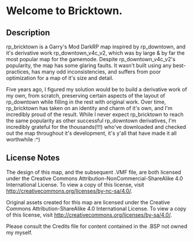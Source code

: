 # Welcome to Bricktown.

## Description
rp_bricktown is a Garry's Mod DarkRP map inspired by rp_downtown, and it's derivative work rp_downtown_v4c_v2, which was by large & by far the most popular map for the gamemode. 
Despite rp_downtown_v4c_v2's popularity, the map has some glaring faults. It wasn't built using any best-practices, has many odd inconsistencies, and suffers from poor optimization for a map of it's size and detail.

Five years ago, I figured my solution would be to build a derivative work of my own, from scratch, preserving certain aspects of the layout of rp_downtown while filling in the rest with original work. 
Over time, rp_bricktown has taken on an identity and charm of it's own, and I'm incredibly proud of the result. 
While I never expect rp_bricktown to reach the same popularity as other successful rp_downtown derivatives, I'm incredibly grateful for the thousands(!!!) who've downloaded and checked out the map throughout it's development, it's y'all that have made it all worthwhile :^)

## License Notes
The design of this map, and the subsequent .VMF file, are both licensed under the Creative Commons Attribution-NonCommercial-ShareAlike 4.0 International License. 
To view a copy of this license, visit http://creativecommons.org/licenses/by-nc-sa/4.0/.

Original assets created for this map are licensed under the Creative Commons Attribution-ShareAlike 4.0 International License. 
To view a copy of this license, visit http://creativecommons.org/licenses/by-sa/4.0/.

Please consult the Credits file for content contained in the .BSP not owned my myself.
